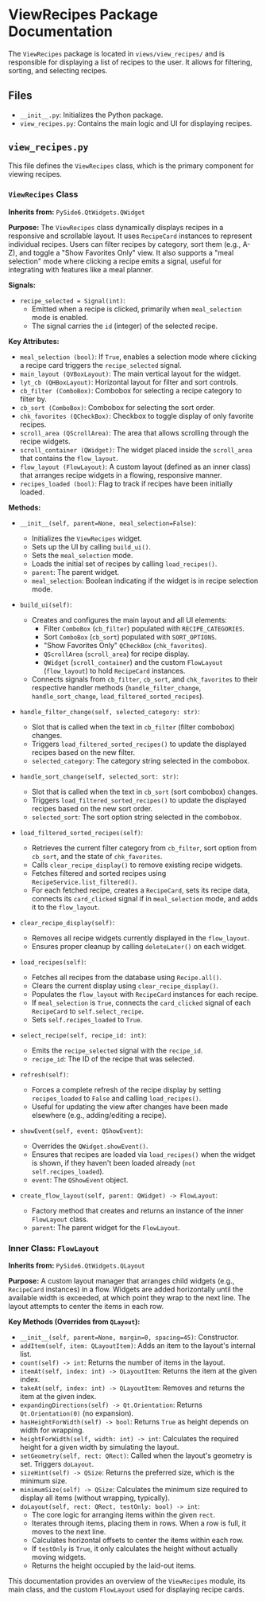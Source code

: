 # ViewRecipes Package Documentation

The `ViewRecipes` package is located in `views/view_recipes/` and is responsible for displaying a list of recipes to the user. It allows for filtering, sorting, and selecting recipes.

## Files

*   `__init__.py`: Initializes the Python package.
*   `view_recipes.py`: Contains the main logic and UI for displaying recipes.

## `view_recipes.py`

This file defines the `ViewRecipes` class, which is the primary component for viewing recipes.

### `ViewRecipes` Class

**Inherits from:** `PySide6.QtWidgets.QWidget`

**Purpose:**
The `ViewRecipes` class dynamically displays recipes in a responsive and scrollable layout. It uses `RecipeCard` instances to represent individual recipes. Users can filter recipes by category, sort them (e.g., A-Z), and toggle a "Show Favorites Only" view. It also supports a "meal selection" mode where clicking a recipe emits a signal, useful for integrating with features like a meal planner.

**Signals:**

*   `recipe_selected = Signal(int)`:
    *   Emitted when a recipe is clicked, primarily when `meal_selection` mode is enabled.
    *   The signal carries the `id` (integer) of the selected recipe.

**Key Attributes:**

*   `meal_selection (bool)`: If `True`, enables a selection mode where clicking a recipe card triggers the `recipe_selected` signal.
*   `main_layout (QVBoxLayout)`: The main vertical layout for the widget.
*   `lyt_cb (QHBoxLayout)`: Horizontal layout for filter and sort controls.
*   `cb_filter (ComboBox)`: Combobox for selecting a recipe category to filter by.
*   `cb_sort (ComboBox)`: Combobox for selecting the sort order.
*   `chk_favorites (QCheckBox)`: Checkbox to toggle display of only favorite recipes.
*   `scroll_area (QScrollArea)`: The area that allows scrolling through the recipe widgets.
*   `scroll_container (QWidget)`: The widget placed inside the `scroll_area` that contains the `flow_layout`.
*   `flow_layout (FlowLayout)`: A custom layout (defined as an inner class) that arranges recipe widgets in a flowing, responsive manner.
*   `recipes_loaded (bool)`: Flag to track if recipes have been initially loaded.

**Methods:**

*   `__init__(self, parent=None, meal_selection=False)`:
    *   Initializes the `ViewRecipes` widget.
    *   Sets up the UI by calling `build_ui()`.
    *   Sets the `meal_selection` mode.
    *   Loads the initial set of recipes by calling `load_recipes()`.
    *   `parent`: The parent widget.
    *   `meal_selection`: Boolean indicating if the widget is in recipe selection mode.

*   `build_ui(self)`:
    *   Creates and configures the main layout and all UI elements:
        *   Filter `ComboBox` (`cb_filter`) populated with `RECIPE_CATEGORIES`.
        *   Sort `ComboBox` (`cb_sort`) populated with `SORT_OPTIONS`.
        *   "Show Favorites Only" `QCheckBox` (`chk_favorites`).
        *   `QScrollArea` (`scroll_area`) for recipe display.
        *   `QWidget` (`scroll_container`) and the custom `FlowLayout` (`flow_layout`) to hold `RecipeCard` instances.
    *   Connects signals from `cb_filter`, `cb_sort`, and `chk_favorites` to their respective handler methods (`handle_filter_change`, `handle_sort_change`, `load_filtered_sorted_recipes`).

*   `handle_filter_change(self, selected_category: str)`:
    *   Slot that is called when the text in `cb_filter` (filter combobox) changes.
    *   Triggers `load_filtered_sorted_recipes()` to update the displayed recipes based on the new filter.
    *   `selected_category`: The category string selected in the combobox.

*   `handle_sort_change(self, selected_sort: str)`:
    *   Slot that is called when the text in `cb_sort` (sort combobox) changes.
    *   Triggers `load_filtered_sorted_recipes()` to update the displayed recipes based on the new sort order.
    *   `selected_sort`: The sort option string selected in the combobox.

*   `load_filtered_sorted_recipes(self)`:
    *   Retrieves the current filter category from `cb_filter`, sort option from `cb_sort`, and the state of `chk_favorites`.
    *   Calls `clear_recipe_display()` to remove existing recipe widgets.
    *   Fetches filtered and sorted recipes using `RecipeService.list_filtered()`.
    *   For each fetched recipe, creates a `RecipeCard`, sets its recipe data, connects its `card_clicked` signal if in `meal_selection` mode, and adds it to the `flow_layout`.

*   `clear_recipe_display(self)`:
    *   Removes all recipe widgets currently displayed in the `flow_layout`.
    *   Ensures proper cleanup by calling `deleteLater()` on each widget.

*   `load_recipes(self)`:
    *   Fetches all recipes from the database using `Recipe.all()`.
    *   Clears the current display using `clear_recipe_display()`.
    *   Populates the `flow_layout` with `RecipeCard` instances for each recipe.
    *   If `meal_selection` is `True`, connects the `card_clicked` signal of each `RecipeCard` to `self.select_recipe`.
    *   Sets `self.recipes_loaded` to `True`.

*   `select_recipe(self, recipe_id: int)`:
    *   Emits the `recipe_selected` signal with the `recipe_id`.
    *   `recipe_id`: The ID of the recipe that was selected.

*   `refresh(self)`:
    *   Forces a complete refresh of the recipe display by setting `recipes_loaded` to `False` and calling `load_recipes()`.
    *   Useful for updating the view after changes have been made elsewhere (e.g., adding/editing a recipe).

*   `showEvent(self, event: QShowEvent)`:
    *   Overrides the `QWidget.showEvent()`.
    *   Ensures that recipes are loaded via `load_recipes()` when the widget is shown, if they haven't been loaded already (`not self.recipes_loaded`).
    *   `event`: The `QShowEvent` object.

*   `create_flow_layout(self, parent: QWidget) -> FlowLayout`:
    *   Factory method that creates and returns an instance of the inner `FlowLayout` class.
    *   `parent`: The parent widget for the `FlowLayout`.

### Inner Class: `FlowLayout`

**Inherits from:** `PySide6.QtWidgets.QLayout`

**Purpose:**
A custom layout manager that arranges child widgets (e.g., `RecipeCard` instances) in a flow. Widgets are added horizontally until the available width is exceeded, at which point they wrap to the next line. The layout attempts to center the items in each row.

**Key Methods (Overrides from `QLayout`):**

*   `__init__(self, parent=None, margin=0, spacing=45)`: Constructor.
*   `addItem(self, item: QLayoutItem)`: Adds an item to the layout's internal list.
*   `count(self) -> int`: Returns the number of items in the layout.
*   `itemAt(self, index: int) -> QLayoutItem`: Returns the item at the given index.
*   `takeAt(self, index: int) -> QLayoutItem`: Removes and returns the item at the given index.
*   `expandingDirections(self) -> Qt.Orientation`: Returns `Qt.Orientation(0)` (no expansion).
*   `hasHeightForWidth(self) -> bool`: Returns `True` as height depends on width for wrapping.
*   `heightForWidth(self, width: int) -> int`: Calculates the required height for a given width by simulating the layout.
*   `setGeometry(self, rect: QRect)`: Called when the layout's geometry is set. Triggers `doLayout`.
*   `sizeHint(self) -> QSize`: Returns the preferred size, which is the minimum size.
*   `minimumSize(self) -> QSize`: Calculates the minimum size required to display all items (without wrapping, typically).
*   `doLayout(self, rect: QRect, testOnly: bool) -> int`:
    *   The core logic for arranging items within the given `rect`.
    *   Iterates through items, placing them in rows. When a row is full, it moves to the next line.
    *   Calculates horizontal offsets to center the items within each row.
    *   If `testOnly` is `True`, it only calculates the height without actually moving widgets.
    *   Returns the height occupied by the laid-out items.

This documentation provides an overview of the `ViewRecipes` module, its main class, and the custom `FlowLayout` used for displaying recipe cards.
